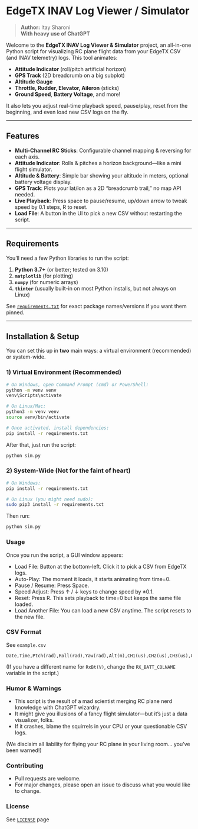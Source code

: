 # EdgeTX INAV Log Viewer / Simulator

> **Author:** Itay Sharoni  
> **With heavy use of ChatGPT**  

Welcome to the **EdgeTX INAV Log Viewer & Simulator** project, an all-in-one Python script for visualizing RC plane flight data from your EdgeTX CSV (and INAV telemetry) logs. This tool animates:

- **Attitude Indicator** (roll/pitch artificial horizon)  
- **GPS Track** (2D breadcrumb on a big subplot)  
- **Altitude Gauge**  
- **Throttle, Rudder, Elevator, Aileron** (sticks)  
- **Ground Speed**, **Battery Voltage**, and more!

It also lets you adjust real-time playback speed, pause/play, reset from the beginning, and even load new CSV logs on the fly.

---

## Features

- **Multi-Channel RC Sticks**: Configurable channel mapping & reversing for each axis.  
- **Attitude Indicator**: Rolls & pitches a horizon background—like a mini flight simulator.  
- **Altitude & Battery**: Simple bar showing your altitude in meters, optional battery voltage display.  
- **GPS Track**: Plots your lat/lon as a 2D “breadcrumb trail,” no map API needed.  
- **Live Playback**: Press space to pause/resume, up/down arrow to tweak speed by 0.1 steps, R to reset.  
- **Load File**: A button in the UI to pick a new CSV without restarting the script.  

---

## Requirements

You’ll need a few Python libraries to run the script:

1. **Python 3.7+** (or better; tested on 3.10)
2. **`matplotlib`** (for plotting)
3. **`numpy`** (for numeric arrays)
4. **`tkinter`** (usually built-in on most Python installs, but not always on Linux)

See [`requirements.txt`](./requirements.txt) for exact package names/versions if you want them pinned.

---

## Installation & Setup

You can set this up in **two** main ways: a virtual environment (recommended) or system-wide.

### 1) Virtual Environment (Recommended)

```bash
# On Windows, open Command Prompt (cmd) or PowerShell:
python -m venv venv
venv\Scripts\activate

# On Linux/Mac:
python3 -m venv venv
source venv/bin/activate

# Once activated, install dependencies:
pip install -r requirements.txt
```

After that, just run the script:

```bash
python sim.py
```

### 2) System-Wide (Not for the faint of heart)

```bash
# On Windows:
pip install -r requirements.txt

# On Linux (you might need sudo):
sudo pip3 install -r requirements.txt
```

Then run:

```bash
python sim.py
```

### Usage

Once you run the script, a GUI window appears:
* Load File: Button at the bottom-left. Click it to pick a CSV from EdgeTX logs.
* Auto-Play: The moment it loads, it starts animating from time=0.
* Pause / Resume: Press Space.
* Speed Adjust: Press ↑ / ↓ keys to change speed by ±0.1.
* Reset: Press R. This sets playback to time=0 but keeps the same file loaded.
* Load Another File: You can load a new CSV anytime. The script resets to the new file.


### CSV Format

See `example.csv`

```csv
Date,Time,Ptch(rad),Roll(rad),Yaw(rad),Alt(m),CH1(us),CH2(us),CH3(us),CH4(us),GPS,GSpd(kmh),RxBt(V)
```

(If you have a different name for `RxBt(V)`, change the `RX_BATT_COLNAME` variable in the script.)


### Humor & Warnings
* This script is the result of a mad scientist merging RC plane nerd knowledge with ChatGPT wizardry.
* It might give you illusions of a fancy flight simulator—but it’s just a data visualizer, folks.
* If it crashes, blame the squirrels in your CPU or your questionable CSV logs.
  
 (We disclaim all liability for flying your RC plane in your living room… you’ve been warned!)

 ### Contributing
 * Pull requests are welcome.
 * For major changes, please open an issue to discuss what you would like to change.


### License
See [`LICENSE`](./LICENSE) page
